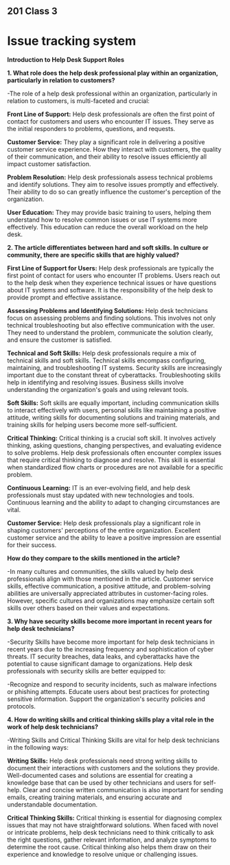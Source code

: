 ## 201 Class 3
# Issue tracking system

**Introduction to Help Desk Support Roles**

**1. What role does the help desk professional play within an organization, particularly in relation to customers?**

-The role of a help desk professional within an organization, particularly in relation to customers, is multi-faceted and crucial:

**Front Line of Support:** Help desk professionals are often the first point of contact for customers and users who encounter IT issues. They serve as the initial responders to problems, questions, and requests.

**Customer Service:** They play a significant role in delivering a positive customer service experience. How they interact with customers, the quality of their communication, and their ability to resolve issues efficiently all impact customer satisfaction.

**Problem Resolution:** Help desk professionals assess technical problems and identify solutions. They aim to resolve issues promptly and effectively. Their ability to do so can greatly influence the customer's perception of the organization.

**User Education:** They may provide basic training to users, helping them understand how to resolve common issues or use IT systems more effectively. This education can reduce the overall workload on the help desk.


**2. The article differentiates between hard and soft skills. In culture or community, there are specific skills that are highly valued?**

**First Line of Support for Users:** Help desk professionals are typically the first point of contact for users who encounter IT problems. Users reach out to the help desk when they experience technical issues or have questions about IT systems and software. It is the responsibility of the help desk to provide prompt and effective assistance.

**Assessing Problems and Identifying Solutions:** Help desk technicians focus on assessing problems and finding solutions. This involves not only technical troubleshooting but also effective communication with the user. They need to understand the problem, communicate the solution clearly, and ensure the customer is satisfied.

**Technical and Soft Skills:** Help desk professionals require a mix of technical skills and soft skills. Technical skills encompass configuring, maintaining, and troubleshooting IT systems. Security skills are increasingly important due to the constant threat of cyberattacks. Troubleshooting skills help in identifying and resolving issues. Business skills involve understanding the organization's goals and using relevant tools.

**Soft Skills:** Soft skills are equally important, including communication skills to interact effectively with users, personal skills like maintaining a positive attitude, writing skills for documenting solutions and training materials, and training skills for helping users become more self-sufficient.

**Critical Thinking:** Critical thinking is a crucial soft skill. It involves actively thinking, asking questions, changing perspectives, and evaluating evidence to solve problems. Help desk professionals often encounter complex issues that require critical thinking to diagnose and resolve. This skill is essential when standardized flow charts or procedures are not available for a specific problem.

**Continuous Learning:** IT is an ever-evolving field, and help desk professionals must stay updated with new technologies and tools. Continuous learning and the ability to adapt to changing circumstances are vital.

**Customer Service:** Help desk professionals play a significant role in shaping customers' perceptions of the entire organization. Excellent customer service and the ability to leave a positive impression are essential for their success.

**How do they compare to the skills mentioned in the article?**

-In many cultures and communities, the skills valued by help desk professionals align with those mentioned in the article. Customer service skills, effective communication, a positive attitude, and problem-solving abilities are universally appreciated attributes in customer-facing roles. However, specific cultures and organizations may emphasize certain soft skills over others based on their values and expectations.

**3. Why have security skills become more important in recent years for help desk technicians?**

-Security Skills have become more important for help desk technicians in recent years due to the increasing frequency and sophistication of cyber threats. IT security breaches, data leaks, and cyberattacks have the potential to cause significant damage to organizations. Help desk professionals with security skills are better equipped to:

-Recognize and respond to security incidents, such as malware infections or phishing attempts.
Educate users about best practices for protecting sensitive information.
Support the organization's security policies and protocols.

**4. How do writing skills and critical thinking skills play a vital role in the work of help desk technicians?**

-Writing Skills and Critical Thinking Skills are vital for help desk technicians in the following ways:

**Writing Skills:** Help desk professionals need strong writing skills to document their interactions with customers and the solutions they provide. Well-documented cases and solutions are essential for creating a knowledge base that can be used by other technicians and users for self-help. Clear and concise written communication is also important for sending emails, creating training materials, and ensuring accurate and understandable documentation.

**Critical Thinking Skills:** Critical thinking is essential for diagnosing complex issues that may not have straightforward solutions. When faced with novel or intricate problems, help desk technicians need to think critically to ask the right questions, gather relevant information, and analyze symptoms to determine the root cause. Critical thinking also helps them draw on their experience and knowledge to resolve unique or challenging issues.


